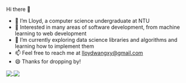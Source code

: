 Hi there 👋

- 🔭 I’m Lloyd, a computer science undergraduate at NTU
- 🤔 Interested in many areas of software development, from machine learning to web development
- 🌱 I’m currently exploring data science libraries and algorithms and learning how to implement them
- 📫 Feel free to reach me at lloydwangxy@gmail.com
- 😄 Thanks for dropping by!

<!-- ![Lloyd's GitHub stats](https://github-readme-stats.vercel.app/api?username=Parzivalxx&count_private=true&show_icons=true&theme=dark)

[![Top Langs](https://github-readme-stats.vercel.app/api/top-langs/?username=Parzivalxx&layout=compact)](https://github.com/Parzivalxx/github-readme-stats) -->

<a href="https://github.com/Parzivalxx/github-readme-stats">
  <img align="center" src="https://github-readme-stats.vercel.app/api?username=Parzivalxx&count_private=true&show_icons=true&theme=dark" />
</a>
<a href="https://github.com/Parzivalxx/convoychat">
  <img align="center" src="https://github-readme-stats.vercel.app/api/top-langs/?username=Parzivalxx&layout=compact)](https://github.com/Parzivalxx/github-readme-stats" />
</a>

<!--
**Parzivalxx/Parzivalxx** is a ✨ _special_ ✨ repository because its `README.md` (this file) appears on your GitHub profile.

Here are some ideas to get you started:

- 🔭 I’m currently working on ...
- 🌱 I’m currently learning ...
- 👯 I’m looking to collaborate on ...
- 🤔 I’m looking for help with ...
- 💬 Ask me about ...
- 📫 How to reach me: ...
- 😄 Pronouns: ...
- ⚡ Fun fact: ...
-->
